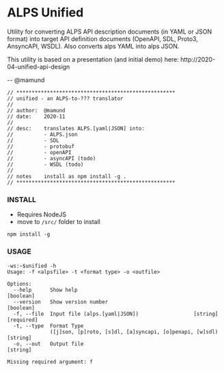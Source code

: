 #  ALPS Unified

Utility for converting ALPS API description documents (in YAML or JSON format) into target API definition documents (OpenAPI, SDL, Proto3, AnsyncAPI, WSDL). Also converts alps YAML into alps JSON.


This utility is based on a presentation (and initial demo) here: http://2020-04-unified-api-design

-- @mamund

```
// ****************************************************
// unified - an ALPS-to-??? translator
//
// author:  @mamund
// date:    2020-11
//
// desc:    translates ALPS.[yaml|JSON] into:
//          - ALPS.json
//          - SDL
//          - protobuf
//          - openAPI
//          - asyncAPI (todo)
//          - WSDL (todo)
//
// notes    install as npm install -g .
// ****************************************************
```

### INSTALL

 * Requires NodeJS
 * move to `/src/` folder to install

```
npm install -g
```


### USAGE

```
-ws:~$unified -h
Usage: -f <alpsfile> -t <format type> -o <outfile>

Options:
  --help      Show help                                                [boolean]
  --version   Show version number                                      [boolean]
  -f, --file  Input file (alps.[yaml|JSON])                  [string] [required]
  -t, --type  Format Type
              ([j]son, [p]roto, [s]dl, [a]syncapi, [o]penapi, [w]sdl)   [string]
  -o, --out   Output file                                               [string]

Missing required argument: f
```


